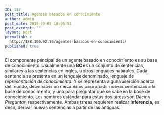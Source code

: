 ```yaml
---
ID: 117
post_title: Agentes basados en conocimiento
author: admin
post_date: 2015-09-05 18:05:53
post_excerpt: ""
layout: post
permalink: >
  http://188.166.92.76/agentes-basados-en-conocimiento/
published: true
---
```

El componente principal de un agente basado en conocimiento es su base de conocimiento. Usualmente  una **BC** es un conjunto de sentencias, similares a las sentencias en ingles, u otros lenguajes naturales. Cada sentencia se presenta en un lenguaje denominado, lenguaje de _representación de conocimiento_.
Y se representa alguna aserción acerca del mundo, debe haber un mecanismo para añadir nuevas sentencias a la base de conocimiento, y uno para preguntar qué se sabe en la base de conocimiento. Los nombres estándar para estas dos tareas son _Decir_ y _Preguntar_, respectivamente. Ambas tareas requieren realizar **inferencia**, es decir, derivar nuevas sentencias a partir de las antiguas.
